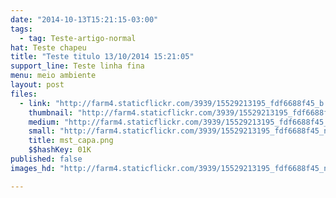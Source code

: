 ```yaml
---
date: "2014-10-13T15:21:15-03:00"
tags:
  - tag: Teste-artigo-normal
hat: Teste chapeu
title: "Teste titulo 13/10/2014 15:21:05"
support_line: Teste linha fina
menu: meio ambiente
layout: post
files:
  - link: "http://farm4.staticflickr.com/3939/15529213195_fdf6688f45_b.jpg"
    thumbnail: "http://farm4.staticflickr.com/3939/15529213195_fdf6688f45_t.jpg"
    medium: "http://farm4.staticflickr.com/3939/15529213195_fdf6688f45_z.jpg"
    small: "http://farm4.staticflickr.com/3939/15529213195_fdf6688f45_n.jpg"
    title: mst_capa.png
    $$hashKey: 01K
published: false
images_hd: "http://farm4.staticflickr.com/3939/15529213195_fdf6688f45_n.jpg"

---
```

